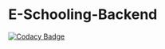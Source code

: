 # E-Schooling-Backend

[![Codacy Badge](https://api.codacy.com/project/badge/Grade/0c49e696a7a644e69de23e33f8507edc)](https://app.codacy.com/gh/BuildForSDGCohort2/E-Schooling-Backend?utm_source=github.com&utm_medium=referral&utm_content=BuildForSDGCohort2/E-Schooling-Backend&utm_campaign=Badge_Grade_Dashboard)